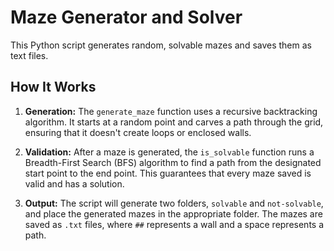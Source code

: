 # Maze Generator and Solver

This Python script generates random, solvable mazes and saves them as text files.

## How It Works

1.  **Generation:** The `generate_maze` function uses a recursive backtracking algorithm. It starts at a random point and carves a path through the grid, ensuring that it doesn't create loops or enclosed walls.

2.  **Validation:** After a maze is generated, the `is_solvable` function runs a Breadth-First Search (BFS) algorithm to find a path from the designated start point to the end point. This guarantees that every maze saved is valid and has a solution.

3.  **Output:** The script will generate two folders, `solvable` and `not-solvable`, and place the generated mazes in the appropriate folder. The mazes are saved as `.txt` files, where `##` represents a wall and a space represents a path.